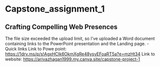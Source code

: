 # Capstone_assignment_1
Crafting Compelling Web Presences
-----------------------------------------------------------------------------------------------------------------------
The file size exceeded the upload limit, so I've uploaded a Word document containing links to the PowerPoint presentation and the Landing page.
-Quick links
Link to Powe point: 
https://1drv.ms/p/s!AgxHClk6OkmXgRe48ysyEFoaRT5a?e=mzHt34
Link to website:
https://arivazhagan1999.my.canva.site/capstone-project-1
